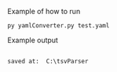 Example of how to run 

```
py yamlConverter.py test.yaml

```
Example output 

```

saved at:  C:\tsvParser

```
